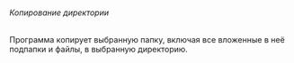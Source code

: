 ###### Копирование директории
Программа копирует выбранную папку, включая все вложенные в неё подпапки и файлы, в выбранную директорию.
